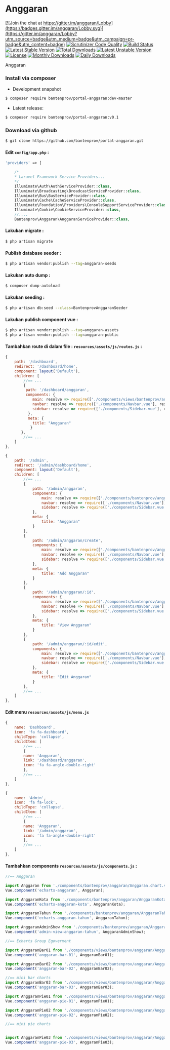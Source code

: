 # Anggaran

[![Join the chat at https://gitter.im/anggaran/Lobby](https://badges.gitter.im/anggaran/Lobby.svg)](https://gitter.im/anggaran/Lobby?utm_source=badge&utm_medium=badge&utm_campaign=pr-badge&utm_content=badge)
[![Scrutinizer Code Quality](https://scrutinizer-ci.com/g/bantenprov/anggaran/badges/quality-score.png?b=master)](https://scrutinizer-ci.com/g/bantenprov/anggaran/?branch=master)
[![Build Status](https://scrutinizer-ci.com/g/bantenprov/anggaran/badges/build.png?b=master)](https://scrutinizer-ci.com/g/bantenprov/anggaran/build-status/master)
[![Latest Stable Version](https://poser.pugx.org/bantenprov/anggaran/v/stable)](https://packagist.org/packages/bantenprov/anggaran)
[![Total Downloads](https://poser.pugx.org/bantenprov/anggaran/downloads)](https://packagist.org/packages/bantenprov/anggaran)
[![Latest Unstable Version](https://poser.pugx.org/bantenprov/anggaran/v/unstable)](https://packagist.org/packages/bantenprov/anggaran)
[![License](https://poser.pugx.org/bantenprov/anggaran/license)](https://packagist.org/packages/bantenprov/anggaran)
[![Monthly Downloads](https://poser.pugx.org/bantenprov/anggaran/d/monthly)](https://packagist.org/packages/bantenprov/anggaran)
[![Daily Downloads](https://poser.pugx.org/bantenprov/anggaran/d/daily)](https://packagist.org/packages/bantenprov/anggaran)

Anggaran

### Install via composer

- Development snapshot

```bash
$ composer require bantenprov/portal-anggaran:dev-master
```

- Latest release:

```bash
$ composer require bantenprov/portal-anggaran:v0.1
```

### Download via github

```bash
$ git clone https://github.com/bantenprov/portal-anggaran.git
```

#### Edit `config/app.php` :

```php
'providers' => [

    /*
    * Laravel Framework Service Providers...
    */
    Illuminate\Auth\AuthServiceProvider::class,
    Illuminate\Broadcasting\BroadcastServiceProvider::class,
    Illuminate\Bus\BusServiceProvider::class,
    Illuminate\Cache\CacheServiceProvider::class,
    Illuminate\Foundation\Providers\ConsoleSupportServiceProvider::class,
    Illuminate\Cookie\CookieServiceProvider::class,
    //....
    Bantenprov\Anggaran\AnggaranServiceProvider::class,
```

#### Lakukan migrate :

```bash
$ php artisan migrate
```

#### Publish database seeder :

```bash
$ php artisan vendor:publish --tag=anggaran-seeds
```

#### Lakukan auto dump :

```bash
$ composer dump-autoload
```

#### Lakukan seeding :

```bash
$ php artisan db:seed --class=BantenprovAnggaranSeeder
```

#### Lakukan publish component vue :

```bash
$ php artisan vendor:publish --tag=anggaran-assets
$ php artisan vendor:publish --tag=anggaran-public
```
#### Tambahkan route di dalam file : `resources/assets/js/routes.js` :

```javascript
{
    path: '/dashboard',
    redirect: '/dashboard/home',
    component: layout('Default'),
    children: [
        //== ...
        {
         path: '/dashboard/anggaran',
         components: {
            main: resolve => require(['./components/views/bantenprov/anggaran/DashboardAnggaran.vue'], resolve),
            navbar: resolve => require(['./components/Navbar.vue'], resolve),
            sidebar: resolve => require(['./components/Sidebar.vue'], resolve)
          },
          meta: {
            title: "Anggaran"
           }
       },
        //== ...
    ]
},
```

```javascript
{
    path: '/admin',
    redirect: '/admin/dashboard/home',
    component: layout('Default'),
    children: [
        //== ...
        {
            path: '/admin/anggaran',
            components: {
                main: resolve => require(['./components/bantenprov/anggaran/Anggaran.index.vue'], resolve),
                navbar: resolve => require(['./components/Navbar.vue'], resolve),
                sidebar: resolve => require(['./components/Sidebar.vue'], resolve)
            },
            meta: {
                title: "Anggaran"
            }
        },
        {
            path: '/admin/anggaran/create',
            components: {
                main: resolve => require(['./components/bantenprov/anggaran/Anggaran.add.vue'], resolve),
                navbar: resolve => require(['./components/Navbar.vue'], resolve),
                sidebar: resolve => require(['./components/Sidebar.vue'], resolve)
            },
            meta: {
                title: "Add Anggaran"
            }
        },
        {
            path: '/admin/anggaran/:id',
            components: {
                main: resolve => require(['./components/bantenprov/anggaran/Anggaran.show.vue'], resolve),
                navbar: resolve => require(['./components/Navbar.vue'], resolve),
                sidebar: resolve => require(['./components/Sidebar.vue'], resolve)
            },
            meta: {
                title: "View Anggaran"
            }
        },
        {
            path: '/admin/anggaran/:id/edit',
            components: {
                main: resolve => require(['./components/bantenprov/anggaran/Anggaran.edit.vue'], resolve),
                navbar: resolve => require(['./components/Navbar.vue'], resolve),
                sidebar: resolve => require(['./components/Sidebar.vue'], resolve)
            },
            meta: {
                title: "Edit Anggaran"
            }
        },
        //== ...
    ]
},
```
#### Edit menu `resources/assets/js/menu.js`

```javascript
{
    name: 'Dashboard',
    icon: 'fa fa-dashboard',
    childType: 'collapse',
    childItem: [
        //== ...
        {
        name: 'Anggaran',
        link: '/dashboard/anggaran',
        icon: 'fa fa-angle-double-right'
        },
        //== ...
    ]
},
```

```javascript
{
    name: 'Admin',
    icon: 'fa fa-lock',
    childType: 'collapse',
    childItem: [
        //== ...
        {
        name: 'Anggaran',
        link: '/admin/anggaran',
        icon: 'fa fa-angle-double-right'
        },
        //== ...
    ]
},
```

#### Tambahkan components `resources/assets/js/components.js` :

```javascript
//== Anggaran

import Anggaran from './components/bantenprov/anggaran/Anggaran.chart.vue';
Vue.component('echarts-anggaran', Anggaran);

import AnggaranKota from './components/bantenprov/anggaran/AnggaranKota.chart.vue';
Vue.component('echarts-anggaran-kota', AnggaranKota);

import AnggaranTahun from './components/bantenprov/anggaran/AnggaranTahun.chart.vue';
Vue.component('echarts-anggaran-tahun', AnggaranTahun);

import AnggaranAdminShow from './components/bantenprov/anggaran/AnggaranAdmin.show.vue';
Vue.component('admin-view-anggaran-tahun', AnggaranAdminShow);

//== Echarts Group Egoverment

import AnggaranBar01 from './components/views/bantenprov/anggaran/AnggaranBar01.vue';
Vue.component('anggaran-bar-01', AnggaranBar01);

import AnggaranBar02 from './components/views/bantenprov/anggaran/AnggaranBar02.vue';
Vue.component('anggaran-bar-02', AnggaranBar02);

//== mini bar charts
import AnggaranBar03 from './components/views/bantenprov/anggaran/AnggaranBar03.vue';
Vue.component('anggaran-bar-03', AnggaranBar03);

import AnggaranPie01 from './components/views/bantenprov/anggaran/AnggaranPie01.vue';
Vue.component('anggaran-pie-01', AnggaranPie01);

import AnggaranPie02 from './components/views/bantenprov/anggaran/AnggaranPie02.vue';
Vue.component('anggaran-pie-02', AnggaranPie02);

//== mini pie charts


import AnggaranPie03 from './components/views/bantenprov/anggaran/AnggaranPie03.vue';
Vue.component('anggaran-pie-03', AnggaranPie03);

```

